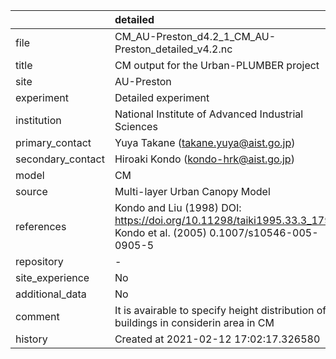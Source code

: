 |                   | detailed                                                                                                            |
|:------------------|:--------------------------------------------------------------------------------------------------------------------|
| file              | CM_AU-Preston_d4.2_1_CM_AU-Preston_detailed_v4.2.nc                                                                 |
| title             | CM output for the Urban-PLUMBER project                                                                             |
| site              | AU-Preston                                                                                                          |
| experiment        | Detailed experiment                                                                                                 |
| institution       | National Institute of Advanced Industrial Sciences                                                                  |
| primary_contact   | Yuya Takane (takane.yuya@aist.go.jp)                                                                                |
| secondary_contact | Hiroaki Kondo (kondo-hrk@aist.go.jp)                                                                                |
| model             | CM                                                                                                                  |
| source            | Multi-layer Urban Canopy Model                                                                                      |
| references        | Kondo and Liu (1998) DOI: https://doi.org/10.11298/taiki1995.33.3_179, Kondo et al. (2005) 0.1007/s10546-005-0905-5 |
| repository        | -                                                                                                                   |
| site_experience   | No                                                                                                                  |
| additional_data   | No                                                                                                                  |
| comment           | It is avairable to specify height distribution of buildings in considerin area in CM                                |
| history           | Created at 2021-02-12 17:02:17.326580                                                                               |

